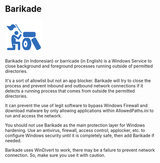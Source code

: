 # Barikade
![](https://raw.githubusercontent.com/cdhtlr/Barikade/main/Barikade/logo..png "Barikadde Logo")

Barikade (in Indonesian) or barricade (in English) is a Windows Service to close background and foreground processes running outside of permitted directories.

It's a sort of allowlist but not an app blocker. Barikade will try to close the process and prevent inbound and outbound network connections if it detects a running process that comes from outside the permitted directories.

It can prevent the use of legit software to bypass Windows Firewall and download malware by only allowing applications within AllowedPaths.ini to run and access the network.

You should not use Barikade as the main protection layer for Windows hardening. Use an antivirus, firewall, access control, applocker, etc. to configure Windows security until it is completely safe, then add Barikade if needed.

Barikade uses WinDivert to work, there may be a failure to prevent network connection. So, make sure you use it with caution.
